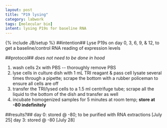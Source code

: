 ```yaml
---
layout: post
title: "P19 lysing"
category: labwork
tags: [molecular bio]
intent: lysing P19s for baseline RNA
---
```

{% include JB/setup %}
##intention##
Lyse P19s on day 0, 3, 6, 9, & 12, to get a baseline/control RNA reading of expression levels

##protocol##
*does not need to be done in hood*<br>

  1. wash cells 2x with PBS -- thoroughly remove PBS
  2. lyse cells in culture dish with 1 mL TRI reagant & pass cell lysate several times through a pipette; scrape the bottom with a rubber policeman to ensure all cells are off
  3. transfer the TRI/lysed cells to a 1.5 ml centrifuge tube; scrape all the liquid to the bottom of the dish and transfer as well
  4. incubate homogenized samples for 5 minutes at room temp; **store at -80 indefinitely**

##results?##
day 0: stored @ -80; to be purified with RNA extractions [July 25] 
day 3: stored @ -80 [July 28]
